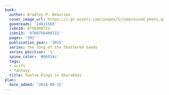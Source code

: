 ```yaml
---
book:
  author: Bradley P. Beaulieu
  cover_image_url: https://i.gr-assets.com/images/S/compressed.photo.goodreads.com/books/1434513419l/24611565._SX98_.jpg
  goodreads: '24611565'
  isbn10: 0756409721
  isbn13: '9780756409722'
  pages: '592'
  publication_year: '2015'
  series: The Song of the Shattered Sands
  series_position: '1'
  spine_color: '#86554c'
  tags:
  - scifi
  - fantasy
  title: Twelve Kings in Sharakhai
plan:
  date_added: '2018-09-15'
---
```

